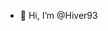 - 👋 Hi, I’m @Hiver93

<!---
Hiver93/Hiver93 is a ✨ special ✨ repository because its `README.md` (this file) appears on your GitHub profile.
You can click the Preview link to take a look at your changes.
--->
